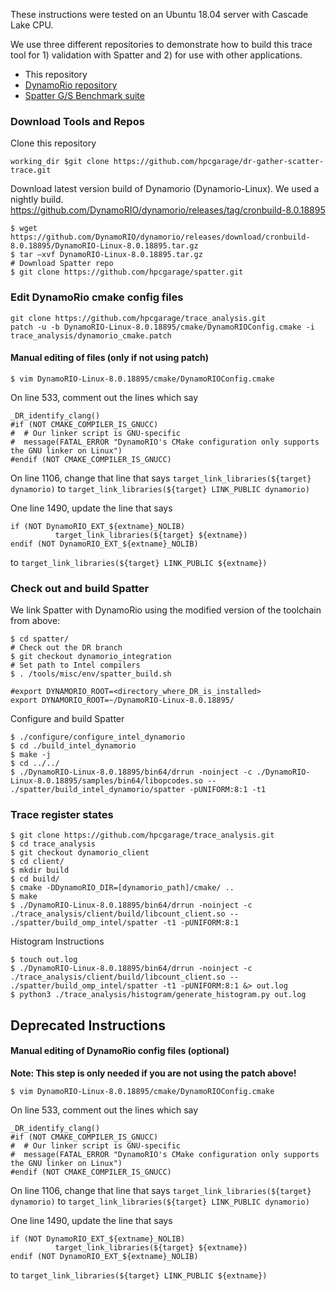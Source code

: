 These instructions were tested on an Ubuntu 18.04 server with Cascade Lake CPU.

We use three different repositories to demonstrate how to build this trace tool for 1) validation with Spatter 
and 2) for use with other applications. 

* This repository
* [DynamoRio repository](https://github.com/DynamoRIO/dynamorio)
* [Spatter G/S Benchmark suite](https://github.com/hpcgarage/spatter)


### Download Tools and Repos

Clone this repository
```
working_dir $git clone https://github.com/hpcgarage/dr-gather-scatter-trace.git
```

Download latest version build of Dynamorio (Dynamorio-Linux). We used a nightly build.
https://github.com/DynamoRIO/dynamorio/releases/tag/cronbuild-8.0.18895 

``` 
$ wget https://github.com/DynamoRIO/dynamorio/releases/download/cronbuild-8.0.18895/DynamoRIO-Linux-8.0.18895.tar.gz
$ tar –xvf DynamoRIO-Linux-8.0.18895.tar.gz 
# Download Spatter repo
$ git clone https://github.com/hpcgarage/spatter.git
```


### Edit DynamoRio cmake config files

```
git clone https://github.com/hpcgarage/trace_analysis.git
patch -u -b DynamoRIO-Linux-8.0.18895/cmake/DynamoRIOConfig.cmake -i trace_analysis/dynamorio_cmake.patch
```

#### Manual editing of files (only if not using patch)
```
$ vim DynamoRIO-Linux-8.0.18895/cmake/DynamoRIOConfig.cmake 
```

On line 533, comment out the lines which say
```
_DR_identify_clang() 
#if (NOT CMAKE_COMPILER_IS_GNUCC) 
#  # Our linker script is GNU-specific 
#  message(FATAL_ERROR "DynamoRIO's CMake configuration only supports the GNU linker on Linux") 
#endif (NOT CMAKE_COMPILER_IS_GNUCC) 
```

On line 1106, change that line that says 
`target_link_libraries(${target} dynamorio)`
to 
`target_link_libraries(${target} LINK_PUBLIC dynamorio)` 

One line 1490, update the line that says
```
if (NOT DynamoRIO_EXT_${extname}_NOLIB)
          target_link_libraries(${target} ${extname})
endif (NOT DynamoRIO_EXT_${extname}_NOLIB)
```
to 
`target_link_libraries(${target} LINK_PUBLIC ${extname})`

### Check out and build Spatter
We link Spatter with DynamoRio using the modified version of the toolchain from above:

```
$ cd spatter/ 
# Check out the DR branch
$ git checkout dynamorio_integration 
# Set path to Intel compilers
$ . /tools/misc/env/spatter_build.sh 

#export DYNAMORIO_ROOT=<directory_where_DR_is_installed>
export DYNAMORIO_ROOT=~/DynamoRIO-Linux-8.0.18895/
```

Configure and build Spatter
```
$ ./configure/configure_intel_dynamorio
$ cd ./build_intel_dynamorio
$ make -j
$ cd ../../
$ ./DynamoRIO-Linux-8.0.18895/bin64/drrun -noinject -c ./DynamoRIO-Linux-8.0.18895/samples/bin64/libopcodes.so -- ./spatter/build_intel_dynamorio/spatter -pUNIFORM:8:1 -t1
```

### **Trace register states**

```
$ git clone https://github.com/hpcgarage/trace_analysis.git
$ cd trace_analysis
$ git checkout dynamorio_client
$ cd client/
$ mkdir build
$ cd build/
$ cmake -DDynamoRIO_DIR=[dynamorio_path]/cmake/ ..
$ make
$ ./DynamoRIO-Linux-8.0.18895/bin64/drrun -noinject -c ./trace_analysis/client/build/libcount_client.so -- ./spatter/build_omp_intel/spatter -t1 -pUNIFORM:8:1
```

Histogram Instructions
```
$ touch out.log
$ ./DynamoRIO-Linux-8.0.18895/bin64/drrun -noinject -c ./trace_analysis/client/build/libcount_client.so -- ./spatter/build_omp_intel/spatter -t1 -pUNIFORM:8:1 &> out.log
$ python3 ./trace_analysis/histogram/generate_histogram.py out.log
```


## Deprecated Instructions

#### Manual editing of DynamoRio config files (optional)
**Note: This step is only needed if you are not using the patch above!**

```
$ vim DynamoRIO-Linux-8.0.18895/cmake/DynamoRIOConfig.cmake 
```

On line 533, comment out the lines which say
```
_DR_identify_clang() 
#if (NOT CMAKE_COMPILER_IS_GNUCC) 
#  # Our linker script is GNU-specific 
#  message(FATAL_ERROR "DynamoRIO's CMake configuration only supports the GNU linker on Linux") 
#endif (NOT CMAKE_COMPILER_IS_GNUCC) 
```

On line 1106, change that line that says 
`target_link_libraries(${target} dynamorio)`
to 
`target_link_libraries(${target} LINK_PUBLIC dynamorio)` 

One line 1490, update the line that says
```
if (NOT DynamoRIO_EXT_${extname}_NOLIB)
          target_link_libraries(${target} ${extname})
endif (NOT DynamoRIO_EXT_${extname}_NOLIB)
```
to 
`target_link_libraries(${target} LINK_PUBLIC ${extname})`

